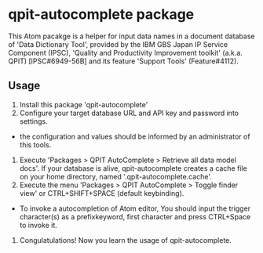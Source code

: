 # qpit-autocomplete package

This Atom pacakge is a helper for input data names in a document database of 'Data Dictionary Tool', provided by the IBM GBS Japan IP Service Component (IPSC), 'Quality and Productivity Improvement toolkit' (a.k.a. QPIT) [IPSC#6949-56B] and its feature 'Support Tools' (Feature#4112).

## Usage

1. Install this package 'qpit-autocomplete'
1. Configure your target database URL and API key and password into settings.
 - the configuration and values should be informed by an administrator of this tools.
1. Execute 'Packages > QPIT AutoComplete > Retrieve  all data model docs'. If your database is alive, qpit-autocomplete creates a cache file on your home directory, named '.qpit-autocomplete.cache'.
1. Execute the menu 'Packages > QPIT AutoComplete > Toggle finder view' or CTRL+SHIFT+SPACE (default keybinding).
 - To invoke a autocompletion of Atom editor, You should input the trigger character(s) as a prefixkeyword, first character and press CTRL+Space to invoke it.
1. Congulatulations! Now you learn the usage of qpit-autocomplete.
